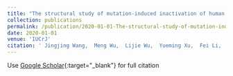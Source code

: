 ```yaml
---
title: "The structural study of mutation-induced inactivation of human muscarinic receptor M4"
collection: publications
permalink: /publication/2020-01-01-The-structural-study-of-mutation-induced-inactivation-of-human-muscarinic-receptor-M4
date: 2020-01-01
venue: 'IUCrJ'
citation: ' Jingjing Wang,  Meng Wu,  Lijie Wu,  Yueming Xu,  Fei Li,  Yiran Wu,  Petr Popov,  Lin Wang,  Fang Bai,  Suwen Zhao,  Zhi Liu,  Tian Hua, &quot;The structural study of mutation-induced inactivation of human muscarinic receptor M4.&quot; IUCrJ, 2020.'
---
```

Use [Google Scholar](https://scholar.google.com/scholar?q=The+structural+study+of+mutation+induced+inactivation+of+human+muscarinic+receptor+M4){:target="_blank"} for full citation
